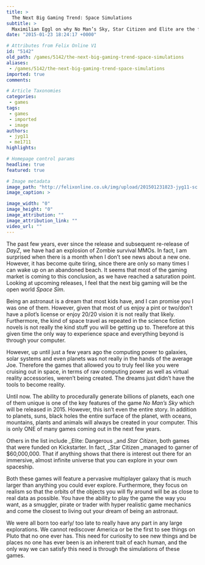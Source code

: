 ```yaml
---
title: >
  The Next Big Gaming Trend: Space Simulations
subtitle: >
  Maximilian Eggl on why No Man’s Sky, Star Citizen and Elite are the future
date: "2015-01-23 18:24:17 +0000"

# Attributes from Felix Online V1
id: "5142"
old_path: /games/5142/the-next-big-gaming-trend-space-simulations
aliases:
 - /games/5142/the-next-big-gaming-trend-space-simulations
imported: true
comments:

# Article Taxonomies
categories:
 - games
tags:
 - games
 - imported
 - image
authors:
 - jyg11
 - me1711
highlights:

# Homepage control params
headline: true
featured: true

# Image metadata
image_path: "http://felixonline.co.uk/img/upload/201501231823-jyg11-sc.jpg"
image_caption: >

image_width: "0"
image_height: "0"
image_attribution: ""
image_attribution_link: ""
video_url: ""
---
```


The past few years, ever since the release and subsequent re-release of _DayZ_, we have had an explosion of Zombie survival MMOs. In fact, I am surprised when there is a month when I don’t see news about a new one. However, it has become quite tiring, since there are only so many times I can wake up on an abandoned beach. It seems that most of the gaming market is coming to this conclusion, as we have reached a saturation point. Looking at upcoming releases, I feel that the next big gaming will be the open world _Space Sim_.

Being an astronaut is a dream that most kids have, and I can promise you I was one of them. However, given that most of us enjoy a pint or two/don’t have a pilot’s license or enjoy 20/20 vision it is not really that likely. Furthermore, the kind of space travel as repeated in the science fiction novels is not really the kind stuff you will be getting up to. Therefore at this given time the only way to experience space and everything beyond is through your computer.

However, up until just a few years ago the computing power to galaxies, solar systems and even planets was not really in the hands of the average Joe. Therefore the games that allowed you to truly feel like you were cruising out in space, in terms of raw computing power as well as virtual reality accessories, weren’t being created. The dreams just didn’t have the tools to become reality.

Until now. The ability to procedurally generate billions of planets, each one of them unique is one of the key features of the game _No Man’s Sky_ which will be released in 2015. However, this isn’t even the entire story. In addition to planets, suns, black holes the entire surface of the planet, with oceans, mountains, plants and animals will always be created in your computer. This is only ONE of many games coming out in the next few years.

Others in the list include _Elite: Dangerous _and _Star Citizen_, both games that were funded on Kickstarter. In fact, _Star Citizen _managed to garner of $60,000,000. That if anything shows that there is interest out there for an immersive, almost infinite universe that you can explore in your own spaceship.

Both these games will feature a pervasive multiplayer galaxy that is much larger than anything you could ever explore. Furthermore, they focus on realism so that the orbits of the objects you will fly around will be as close to real data as possible. You have the ability to play the game the way you want, as a smuggler, pirate or trader with hyper realistic game mechanics and come the closest to living out your dream of being an astronaut.

We were all born too early/ too late to really have any part in any large explorations. We cannot rediscover America or be the first to see things on Pluto that no one ever has. This need for curiosity to see new things and be places no one has ever been is an inherent trait of each human, and the only way we can satisfy this need is through the simulations of these games.
